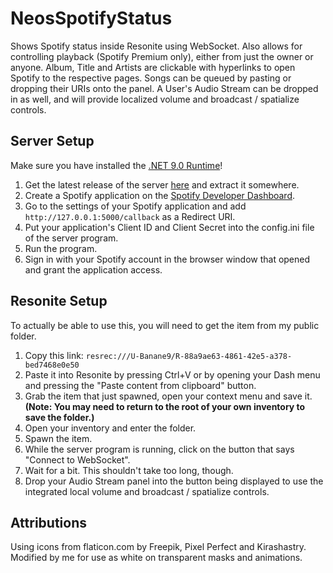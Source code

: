 # NeosSpotifyStatus

Shows Spotify status inside Resonite using WebSocket. Also allows for controlling playback (Spotify Premium only), either from just the owner or anyone.
Album, Title and Artists are clickable with hyperlinks to open Spotify to the respective pages. Songs can be queued by pasting or dropping their URIs onto the panel.
A User's Audio Stream can be dropped in as well, and will provide localized volume and broadcast / spatialize controls.

## Server Setup

Make sure you have installed the [.NET 9.0 Runtime](https://dotnet.microsoft.com/download)!

1. Get the latest release of the server [here](https://github.com/Banane9/NeosSpotifyStatus/releases) and extract it somewhere.
2. Create a Spotify application on the [Spotify Developer Dashboard](https://developer.spotify.com/dashboard/applications).
3. Go to the settings of your Spotify application and add ``http://127.0.0.1:5000/callback`` as a Redirect URI.
4. Put your application's Client ID and Client Secret into the config.ini file of the server program.
5. Run the program.
6. Sign in with your Spotify account in the browser window that opened and grant the application access.

## Resonite Setup

To actually be able to use this, you will need to get the item from my public folder.

1. Copy this link: ``resrec:///U-Banane9/R-88a9ae63-4861-42e5-a378-bed7468e0e50``
2. Paste it into Resonite by pressing Ctrl+V or by opening your Dash menu and pressing the "Paste content from clipboard" button.
3. Grab the item that just spawned, open your context menu and save it. **(Note: You may need to return to the root of your own inventory to save the folder.)**
4. Open your inventory and enter the folder.
5. Spawn the item.
6. While the server program is running, click on the button that says "Connect to WebSocket".
7. Wait for a bit. This shouldn't take too long, though.
8. Drop your Audio Stream panel into the button being displayed to use the integrated local volume and broadcast / spatialize controls.

## Attributions

Using icons from flaticon.com by Freepik, Pixel Perfect and Kirashastry.
Modified by me for use as white on transparent masks and animations.
